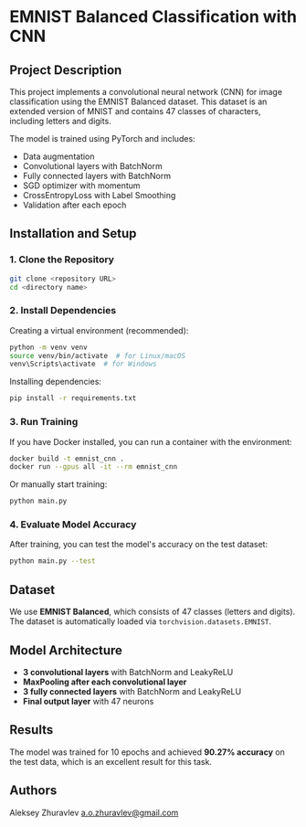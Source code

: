 # EMNIST Balanced Classification with CNN

## Project Description

This project implements a convolutional neural network (CNN) for image classification using the EMNIST Balanced dataset. This dataset is an extended version of MNIST and contains 47 classes of characters, including letters and digits.

The model is trained using PyTorch and includes:

- Data augmentation
- Convolutional layers with BatchNorm
- Fully connected layers with BatchNorm
- SGD optimizer with momentum
- CrossEntropyLoss with Label Smoothing
- Validation after each epoch

## Installation and Setup

### 1. Clone the Repository

```bash
git clone <repository URL>
cd <directory name>
```

### 2. Install Dependencies

Creating a virtual environment (recommended):

```bash
python -m venv venv
source venv/bin/activate  # for Linux/macOS
venv\Scripts\activate  # for Windows
```

Installing dependencies:

```bash
pip install -r requirements.txt
```

### 3. Run Training

If you have Docker installed, you can run a container with the environment:

```bash
docker build -t emnist_cnn .
docker run --gpus all -it --rm emnist_cnn
```

Or manually start training:

```bash
python main.py
```

### 4. Evaluate Model Accuracy

After training, you can test the model's accuracy on the test dataset:

```bash
python main.py --test
```

## Dataset

We use **EMNIST Balanced**, which consists of 47 classes (letters and digits). The dataset is automatically loaded via `torchvision.datasets.EMNIST`.

## Model Architecture

- **3 convolutional layers** with BatchNorm and LeakyReLU
- **MaxPooling after each convolutional layer**
- **3 fully connected layers** with BatchNorm and LeakyReLU
- **Final output layer** with 47 neurons

## Results

The model was trained for 10 epochs and achieved **90.27% accuracy** on the test data, which is an excellent result for this task.

## Authors

Aleksey Zhuravlev a.o.zhuravlev@gmail.com